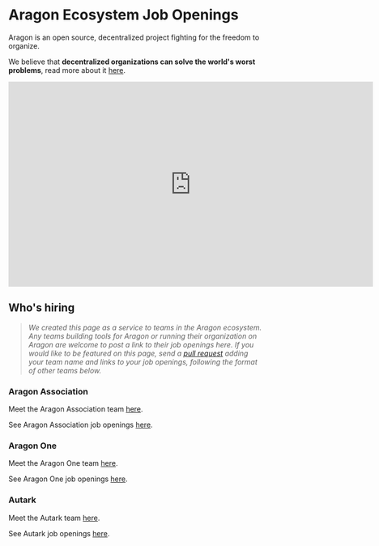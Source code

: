 # Aragon Ecosystem Job Openings

Aragon is an open source, decentralized project fighting for the freedom to organize.

We believe that **decentralized organizations can solve the world's worst problems**, read more about it [here](https://blog.aragon.org/decentralized-organizations-can-solve-the-worlds-worst-problems-840db6255d12).

<center><iframe width="720" height="405" src="https://www.youtube-nocookie.com/embed/AqjIWmiAidw?controls=0" frameborder="0" allow="accelerometer; autoplay; encrypted-media; gyroscope; picture-in-picture" allowfullscreen></iframe></center>

## Who's hiring

> _We created this page as a service to teams in the Aragon ecosystem. Any teams building tools for Aragon or running their organization on Aragon are welcome to post a link to their job openings here. If you would like to be featured on this page, send a [pull request](https://github.com/aragon/aragon-wiki/pulls) adding your team name and links to your job openings, following the format of other teams below._

### **Aragon Association**

Meet the Aragon Association team [here](https://aragon.org/project).

See Aragon Association job openings [here](https://angel.co/aragonproject).

### **Aragon One**

Meet the Aragon One team [here](https://aragon.one/#about).

See Aragon One job openings [here](https://aragon.one/#jobs).

### **Autark**

Meet the Autark team [here](https://www.autark.xyz/our-story).

See Autark job openings [here](https://www.autark.xyz/join).
